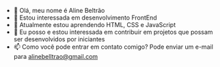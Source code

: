 - 👋 Olá, meu nome é Aline Beltrão
- 👀 Estou interessada em desenvolvimento FrontEnd
- 🌱 Atualmente estou aprendendo HTML, CSS e JavaScript
- 💞️ Eu posso e estou interessada em contribuir em projetos que possam ser desenvolvidos por iniciantes
- 📫 Como você pode entrar em contato comigo? Pode enviar um e-mail para alinebelltrao@gmail.com
